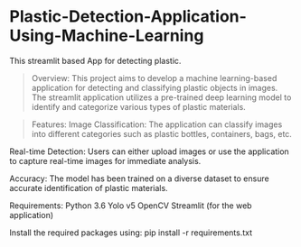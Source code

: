 # Plastic-Detection-Application-Using-Machine-Learning
  This streamlit based App for detecting plastic.

>Overview:
This project aims to develop a machine learning-based application for detecting and classifying plastic objects in images. The  streamlit application utilizes a pre-trained deep learning model to identify and categorize various types of plastic materials.

>Features:
 Image Classification: The application can classify images into different categories such as plastic bottles, containers, bags, etc.

Real-time Detection: Users can either upload images or use the application to capture real-time images for immediate analysis.

Accuracy: The model has been trained on a diverse dataset to ensure accurate identification of plastic materials.

Requirements:
Python 3.6
Yolo v5
OpenCV
Streamlit (for the web application)



Install the required packages using:
pip install -r requirements.txt
